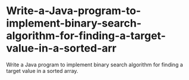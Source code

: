 # Write-a-Java-program-to-implement-binary-search-algorithm-for-finding-a-target-value-in-a-sorted-arr
Write a Java program to implement binary search algorithm for finding a target value in a sorted array.
